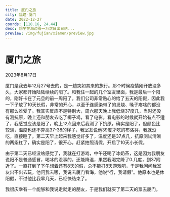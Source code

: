 ```yaml
---
title: 厦门之旅
city: 福建-厦门
date: 2022-12-27
coords: [118.16, 24.44]
desc: 想坐在海边看一万次日出日落...
preview: /img/fujian/xiamen/preview.jpg
---
```


# 厦门之旅

2023年8月17日

厦门是我去年12月27号去的，是一趟突如其来的旅行。那个时候疫情刚开放没多久，大家都开始陆陆续续的阳了。和我住一起的几个室友里面，我是最后一个阳的，刚好卡在了元旦的前一周阳了。我们公司非常贴心的给了五天的阳假，因此我一下子放了10天长假，非常的开心，以至于连感染带了的发烧、嗓子疼啥的都没有那么难受了。我其实反应不是特别大，周六那天晚上我低烧37度几，当时还没有测抗原，晚上还和朋友去吃了椰子鸡，看了电影。看电影的时候就开始有点不适了，我感觉应该是阳了，晚上12点回来后我测了下抗原，确实是阳了，但颜色比较淡，温度也还不算高37-38的样子，我室友说他39度才吃的布洛芬，我就没吃，直接睡了。第二天早上起来我感觉好多了，温度还是37点几，抗原测试清晰的两条杠了，确实是阳了，很开心，赶紧拍照请假，开启了10天小长假。

由于第二天已经没啥感觉了，我就在打游戏，中午还喝了冰奶茶，这是因为我朋友说阳不是普通感冒，喝冰的没事的，还能降温，果然我喝完降了0.几度，到37附近了。一直打到了下午想着还有8天的假，总不能打8天游戏吧，于是我问问我室友出不出去玩，他问我去哪，我说去厦门看海，他说“行，我请假”。他原本也是休阳假，不过他比我早几天，已经快结束了。

我很庆幸有一个能够和我说走就走的朋友，于是我们就买了第二天的票去厦门。

<VideoComp src="/img/fujian/xiamen/shatan.mp4" />
